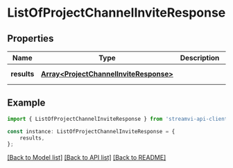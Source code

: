 # ListOfProjectChannelInviteResponse


## Properties

Name | Type | Description | Notes
------------ | ------------- | ------------- | -------------
**results** | [**Array&lt;ProjectChannelInviteResponse&gt;**](ProjectChannelInviteResponse.md) |  | [default to undefined]

## Example

```typescript
import { ListOfProjectChannelInviteResponse } from 'streamvi-api-client';

const instance: ListOfProjectChannelInviteResponse = {
    results,
};
```

[[Back to Model list]](../README.md#documentation-for-models) [[Back to API list]](../README.md#documentation-for-api-endpoints) [[Back to README]](../README.md)

